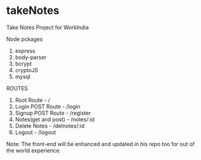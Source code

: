 # takeNotes
Take Notes Project for WorkIndia


Node pckages

1. express
2. body-parser
3. bcrypt
4. cryptoJS
5. mysql


ROUTES

1. Root Route - /
2. Login POST Route - /login
3. Signup POST Route - /register
4. Notes(get and post) - /notes/:id
5. Delete Notes - /delnotes/:id
6. Logout - /logout


Note: The front-end will be enhanced and updated in his repo too for out of the world experience. 
